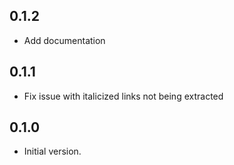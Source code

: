 ## 0.1.2

- Add documentation

## 0.1.1

- Fix issue with italicized links not being extracted

## 0.1.0

- Initial version.
